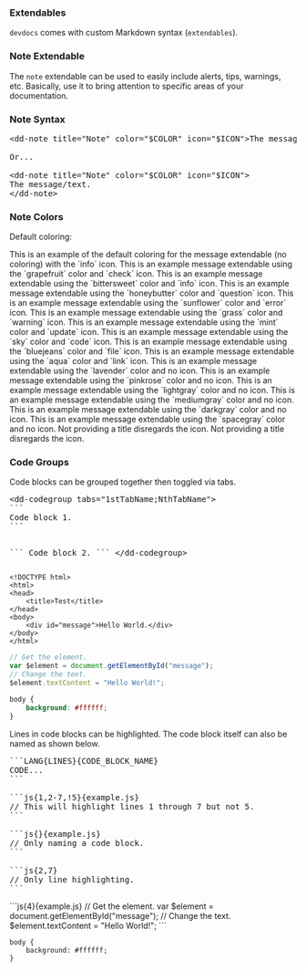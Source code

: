 ### Extendables

`devdocs` comes with custom Markdown syntax (`extendables`).

### Note Extendable

The `note` extendable can be used to easily include alerts, tips, warnings, etc. Basically, use it to bring attention to specific areas of your documentation.

### Note Syntax

<pre lang="html">
&lt;dd-note title="Note" color="$COLOR" icon="$ICON"&gt;The message/text.&lt;/dd-note&gt;

Or...

&lt;dd-note title="Note" color="$COLOR" icon="$ICON"&gt;
The message/text.
&lt;/dd-note&gt;
</pre>

### Note Colors

Default coloring:

<dd-note title="Example" icon="info">
This is an example of the default coloring for the message extendable (no coloring) with the `info` icon.
</dd-note>

<dd-expand title="Show colored examples">
<dd-note title="Example" color="grapefruit" icon="check">This is an example message extendable using the `grapefruit` color and `check` icon.</dd-note>
<dd-note title="Example" color="bittersweet" icon="info">This is an example message extendable using the `bittersweet` color and `info` icon.</dd-note>
<dd-note title="Example" color="honeybutter" icon="question">This is an example message extendable using the `honeybutter` color and `question` icon.</dd-note>
<dd-note title="Example" color="sunflower" icon="error">This is an example message extendable using the `sunflower` color and `error` icon.</dd-note>
<dd-note title="Example" color="grass" icon="warning">This is an example message extendable using the `grass` color and `warning` icon.</dd-note>
<dd-note title="Example" color="mint" icon="update">This is an example message extendable using the `mint` color and `update` icon.</dd-note>
<dd-note title="Example" color="sky" icon="code">This is an example message extendable using the `sky` color and `code` icon.</dd-note>
<dd-note title="Example" color="bluejeans" icon="file">This is an example message extendable using the `bluejeans` color and `file` icon.</dd-note>
<dd-note title="Example" color="aqua" icon="link">This is an example message extendable using the `aqua` color and `link` icon.</dd-note>
<dd-note title="Example" color="lavender">This is an example message extendable using the `lavender` color and no icon.</dd-note>
<dd-note title="Example" color="pinkrose">This is an example message extendable using the `pinkrose` color and no icon.</dd-note>
<dd-note title="Example" color="lightgray">This is an example message extendable using the `lightgray` color and no icon.</dd-note>
<dd-note title="Example" color="mediumgray">This is an example message extendable using the `mediumgray` color and no icon.</dd-note>
<dd-note title="Example" color="darkgray">This is an example message extendable using the `darkgray` color and no icon.</dd-note>
<dd-note title="Example" color="spacegray">This is an example message extendable using the `spacegray` color and no icon.</dd-note>
<dd-note title="" color="grapefruit" icon="check">Not providing a title disregards the icon.</dd-note>
<dd-note title="" color="grass" icon="info">Not providing a title disregards the icon.</dd-note>
</dd-expand>


### Code Groups

Code blocks can be grouped together then toggled via tabs.

<dd-codegroup tabs="Syntax;HTML;JS;CSS">
<pre lang="md">
&lt;dd-codegroup tabs="1stTabName;NthTabName"&gt;
&#96;&#96;&#96;
Code block 1.
&#96;&#96;&#96;

&#96;&#96;&#96;
Code block 2.
&#96;&#96;&#96;
&lt;/dd-codegroup&gt;
</pre>

```html{5-9}{example.html}
<!DOCTYPE html>
<html>
<head>
    <title>Test</title>
</head>
<body>
    <div id="message">Hello World.</div>
</body>
</html>
```

```js
// Get the element.
var $element = document.getElementById("message");
// Change the text.
$element.textContent = "Hello World!";
```

```css
body {
    background: #ffffff;
}
```
</dd-codegroup>

<dd-note title="Line highlighting/Naming" icon="info" color="aqua">
Lines in code blocks can be highlighted. The code block itself can also be named as shown below.

<pre lang="md">
&#96;&#96;&#96;LANG{LINES}{CODE_BLOCK_NAME}
CODE...
&#96;&#96;&#96;

&#96;&#96;&#96;js{1,2-7,!5}{example.js}
// This will highlight lines 1 through 7 but not 5.
&#96;&#96;&#96;

&#96;&#96;&#96;js{}{example.js}
// Only naming a code block.
&#96;&#96;&#96;

&#96;&#96;&#96;js{2,7}
// Only line highlighting.
&#96;&#96;&#96;
</pre>

<dd-codegroup tabs="JS Example;CSS Example">
```js{4}{example.js}
// Get the element.
var $element = document.getElementById("message");
// Change the text.
$element.textContent = "Hello World!";
```

```css{1-3,!2}{example.css}
body {
    background: #ffffff;
}
```
</dd-codegroup>
</dd-note>
